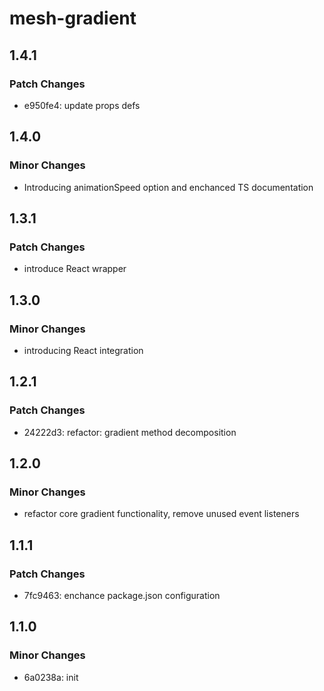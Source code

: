 # mesh-gradient

## 1.4.1

### Patch Changes

- e950fe4: update props defs

## 1.4.0

### Minor Changes

- Introducing animationSpeed option and enchanced TS documentation

## 1.3.1

### Patch Changes

- introduce React wrapper

## 1.3.0

### Minor Changes

- introducing React integration

## 1.2.1

### Patch Changes

- 24222d3: refactor: gradient method decomposition

## 1.2.0

### Minor Changes

- refactor core gradient functionality, remove unused event listeners

## 1.1.1

### Patch Changes

- 7fc9463: enchance package.json configuration

## 1.1.0

### Minor Changes

- 6a0238a: init
